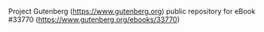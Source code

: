 Project Gutenberg (https://www.gutenberg.org) public repository for eBook #33770 (https://www.gutenberg.org/ebooks/33770)
